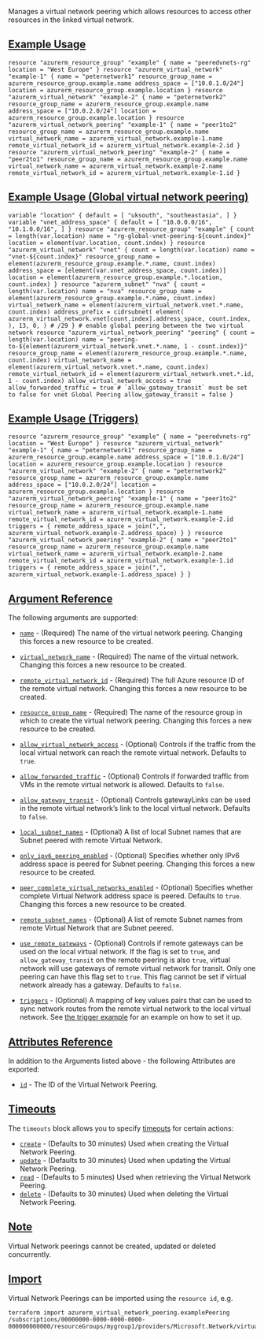 Manages a virtual network peering which allows resources to access other resources in the linked virtual network.

## [Example Usage](https://registry.terraform.io/providers/hashicorp/azurerm/latest/docs/resources/virtual_network_peering#example-usage)

```hcl
resource "azurerm_resource_group" "example" { name = "peeredvnets-rg" location = "West Europe" } resource "azurerm_virtual_network" "example-1" { name = "peternetwork1" resource_group_name = azurerm_resource_group.example.name address_space = ["10.0.1.0/24"] location = azurerm_resource_group.example.location } resource "azurerm_virtual_network" "example-2" { name = "peternetwork2" resource_group_name = azurerm_resource_group.example.name address_space = ["10.0.2.0/24"] location = azurerm_resource_group.example.location } resource "azurerm_virtual_network_peering" "example-1" { name = "peer1to2" resource_group_name = azurerm_resource_group.example.name virtual_network_name = azurerm_virtual_network.example-1.name remote_virtual_network_id = azurerm_virtual_network.example-2.id } resource "azurerm_virtual_network_peering" "example-2" { name = "peer2to1" resource_group_name = azurerm_resource_group.example.name virtual_network_name = azurerm_virtual_network.example-2.name remote_virtual_network_id = azurerm_virtual_network.example-1.id }
```

## [Example Usage (Global virtual network peering)](https://registry.terraform.io/providers/hashicorp/azurerm/latest/docs/resources/virtual_network_peering#example-usage-global-virtual-network-peering)

```hcl
variable "location" { default = [ "uksouth", "southeastasia", ] } variable "vnet_address_space" { default = [ "10.0.0.0/16", "10.1.0.0/16", ] } resource "azurerm_resource_group" "example" { count = length(var.location) name = "rg-global-vnet-peering-${count.index}" location = element(var.location, count.index) } resource "azurerm_virtual_network" "vnet" { count = length(var.location) name = "vnet-${count.index}" resource_group_name = element(azurerm_resource_group.example.*.name, count.index) address_space = [element(var.vnet_address_space, count.index)] location = element(azurerm_resource_group.example.*.location, count.index) } resource "azurerm_subnet" "nva" { count = length(var.location) name = "nva" resource_group_name = element(azurerm_resource_group.example.*.name, count.index) virtual_network_name = element(azurerm_virtual_network.vnet.*.name, count.index) address_prefix = cidrsubnet( element( azurerm_virtual_network.vnet[count.index].address_space, count.index, ), 13, 0, ) # /29 } # enable global peering between the two virtual network resource "azurerm_virtual_network_peering" "peering" { count = length(var.location) name = "peering-to-${element(azurerm_virtual_network.vnet.*.name, 1 - count.index)}" resource_group_name = element(azurerm_resource_group.example.*.name, count.index) virtual_network_name = element(azurerm_virtual_network.vnet.*.name, count.index) remote_virtual_network_id = element(azurerm_virtual_network.vnet.*.id, 1 - count.index) allow_virtual_network_access = true allow_forwarded_traffic = true # `allow_gateway_transit` must be set to false for vnet Global Peering allow_gateway_transit = false }
```

## [Example Usage (Triggers)](https://registry.terraform.io/providers/hashicorp/azurerm/latest/docs/resources/virtual_network_peering#example-usage-triggers)

```hcl
resource "azurerm_resource_group" "example" { name = "peeredvnets-rg" location = "West Europe" } resource "azurerm_virtual_network" "example-1" { name = "peternetwork1" resource_group_name = azurerm_resource_group.example.name address_space = ["10.0.1.0/24"] location = azurerm_resource_group.example.location } resource "azurerm_virtual_network" "example-2" { name = "peternetwork2" resource_group_name = azurerm_resource_group.example.name address_space = ["10.0.2.0/24"] location = azurerm_resource_group.example.location } resource "azurerm_virtual_network_peering" "example-1" { name = "peer1to2" resource_group_name = azurerm_resource_group.example.name virtual_network_name = azurerm_virtual_network.example-1.name remote_virtual_network_id = azurerm_virtual_network.example-2.id triggers = { remote_address_space = join(",", azurerm_virtual_network.example-2.address_space) } } resource "azurerm_virtual_network_peering" "example-2" { name = "peer2to1" resource_group_name = azurerm_resource_group.example.name virtual_network_name = azurerm_virtual_network.example-2.name remote_virtual_network_id = azurerm_virtual_network.example-1.id triggers = { remote_address_space = join(",", azurerm_virtual_network.example-1.address_space) } }
```

## [Argument Reference](https://registry.terraform.io/providers/hashicorp/azurerm/latest/docs/resources/virtual_network_peering#argument-reference)

The following arguments are supported:

-   [`name`](https://registry.terraform.io/providers/hashicorp/azurerm/latest/docs/resources/virtual_network_peering#name-1) - (Required) The name of the virtual network peering. Changing this forces a new resource to be created.
    
-   [`virtual_network_name`](https://registry.terraform.io/providers/hashicorp/azurerm/latest/docs/resources/virtual_network_peering#virtual_network_name-1) - (Required) The name of the virtual network. Changing this forces a new resource to be created.
    
-   [`remote_virtual_network_id`](https://registry.terraform.io/providers/hashicorp/azurerm/latest/docs/resources/virtual_network_peering#remote_virtual_network_id-1) - (Required) The full Azure resource ID of the remote virtual network. Changing this forces a new resource to be created.
    
-   [`resource_group_name`](https://registry.terraform.io/providers/hashicorp/azurerm/latest/docs/resources/virtual_network_peering#resource_group_name-1) - (Required) The name of the resource group in which to create the virtual network peering. Changing this forces a new resource to be created.
    
-   [`allow_virtual_network_access`](https://registry.terraform.io/providers/hashicorp/azurerm/latest/docs/resources/virtual_network_peering#allow_virtual_network_access-1) - (Optional) Controls if the traffic from the local virtual network can reach the remote virtual network. Defaults to `true`.
    
-   [`allow_forwarded_traffic`](https://registry.terraform.io/providers/hashicorp/azurerm/latest/docs/resources/virtual_network_peering#allow_forwarded_traffic-1) - (Optional) Controls if forwarded traffic from VMs in the remote virtual network is allowed. Defaults to `false`.
    
-   [`allow_gateway_transit`](https://registry.terraform.io/providers/hashicorp/azurerm/latest/docs/resources/virtual_network_peering#allow_gateway_transit-1) - (Optional) Controls gatewayLinks can be used in the remote virtual network’s link to the local virtual network. Defaults to `false`.
    
-   [`local_subnet_names`](https://registry.terraform.io/providers/hashicorp/azurerm/latest/docs/resources/virtual_network_peering#local_subnet_names-1) - (Optional) A list of local Subnet names that are Subnet peered with remote Virtual Network.
    
-   [`only_ipv6_peering_enabled`](https://registry.terraform.io/providers/hashicorp/azurerm/latest/docs/resources/virtual_network_peering#only_ipv6_peering_enabled-1) - (Optional) Specifies whether only IPv6 address space is peered for Subnet peering. Changing this forces a new resource to be created.
    
-   [`peer_complete_virtual_networks_enabled`](https://registry.terraform.io/providers/hashicorp/azurerm/latest/docs/resources/virtual_network_peering#peer_complete_virtual_networks_enabled-1) - (Optional) Specifies whether complete Virtual Network address space is peered. Defaults to `true`. Changing this forces a new resource to be created.
    
-   [`remote_subnet_names`](https://registry.terraform.io/providers/hashicorp/azurerm/latest/docs/resources/virtual_network_peering#remote_subnet_names-1) - (Optional) A list of remote Subnet names from remote Virtual Network that are Subnet peered.
    
-   [`use_remote_gateways`](https://registry.terraform.io/providers/hashicorp/azurerm/latest/docs/resources/virtual_network_peering#use_remote_gateways-1) - (Optional) Controls if remote gateways can be used on the local virtual network. If the flag is set to `true`, and `allow_gateway_transit` on the remote peering is also `true`, virtual network will use gateways of remote virtual network for transit. Only one peering can have this flag set to `true`. This flag cannot be set if virtual network already has a gateway. Defaults to `false`.
    

-   [`triggers`](https://registry.terraform.io/providers/hashicorp/azurerm/latest/docs/resources/virtual_network_peering#triggers-1) - (Optional) A mapping of key values pairs that can be used to sync network routes from the remote virtual network to the local virtual network. See [the trigger example](https://registry.terraform.io/providers/hashicorp/azurerm/latest/docs/resources/virtual_network_peering#example-usage-triggers) for an example on how to set it up.

## [Attributes Reference](https://registry.terraform.io/providers/hashicorp/azurerm/latest/docs/resources/virtual_network_peering#attributes-reference)

In addition to the Arguments listed above - the following Attributes are exported:

-   [`id`](https://registry.terraform.io/providers/hashicorp/azurerm/latest/docs/resources/virtual_network_peering#id-1) - The ID of the Virtual Network Peering.

## [Timeouts](https://registry.terraform.io/providers/hashicorp/azurerm/latest/docs/resources/virtual_network_peering#timeouts)

The `timeouts` block allows you to specify [timeouts](https://www.terraform.io/language/resources/syntax#operation-timeouts) for certain actions:

-   [`create`](https://registry.terraform.io/providers/hashicorp/azurerm/latest/docs/resources/virtual_network_peering#create-1) - (Defaults to 30 minutes) Used when creating the Virtual Network Peering.
-   [`update`](https://registry.terraform.io/providers/hashicorp/azurerm/latest/docs/resources/virtual_network_peering#update-1) - (Defaults to 30 minutes) Used when updating the Virtual Network Peering.
-   [`read`](https://registry.terraform.io/providers/hashicorp/azurerm/latest/docs/resources/virtual_network_peering#read-1) - (Defaults to 5 minutes) Used when retrieving the Virtual Network Peering.
-   [`delete`](https://registry.terraform.io/providers/hashicorp/azurerm/latest/docs/resources/virtual_network_peering#delete-1) - (Defaults to 30 minutes) Used when deleting the Virtual Network Peering.

## [Note](https://registry.terraform.io/providers/hashicorp/azurerm/latest/docs/resources/virtual_network_peering#note)

Virtual Network peerings cannot be created, updated or deleted concurrently.

## [Import](https://registry.terraform.io/providers/hashicorp/azurerm/latest/docs/resources/virtual_network_peering#import)

Virtual Network Peerings can be imported using the `resource id`, e.g.

```shell
terraform import azurerm_virtual_network_peering.examplePeering /subscriptions/00000000-0000-0000-0000-000000000000/resourceGroups/mygroup1/providers/Microsoft.Network/virtualNetworks/myvnet1/virtualNetworkPeerings/myvnet1peering
```